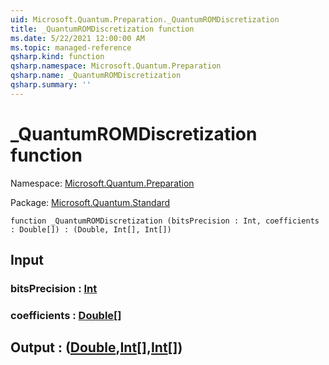 ```yaml
---
uid: Microsoft.Quantum.Preparation._QuantumROMDiscretization
title: _QuantumROMDiscretization function
ms.date: 5/22/2021 12:00:00 AM
ms.topic: managed-reference
qsharp.kind: function
qsharp.namespace: Microsoft.Quantum.Preparation
qsharp.name: _QuantumROMDiscretization
qsharp.summary: ''
---
```


# _QuantumROMDiscretization function

Namespace: [Microsoft.Quantum.Preparation](xref:Microsoft.Quantum.Preparation)

Package: [Microsoft.Quantum.Standard](https://nuget.org/packages/Microsoft.Quantum.Standard)




```qsharp
function _QuantumROMDiscretization (bitsPrecision : Int, coefficients : Double[]) : (Double, Int[], Int[])
```


## Input

### bitsPrecision : [Int](xref:microsoft.quantum.qsharp.valueliterals#int-literals)




### coefficients : [Double](xref:microsoft.quantum.qsharp.valueliterals#double-literals)[]





## Output : ([Double](xref:microsoft.quantum.qsharp.valueliterals#double-literals),[Int](xref:microsoft.quantum.qsharp.valueliterals#int-literals)[],[Int](xref:microsoft.quantum.qsharp.valueliterals#int-literals)[])


